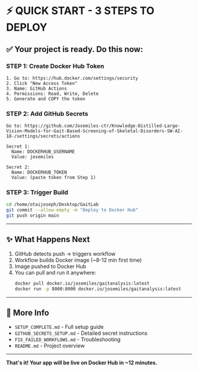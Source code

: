 # ⚡ QUICK START - 3 STEPS TO DEPLOY

## ✅ Your project is ready. Do this now:

### STEP 1: Create Docker Hub Token
```
1. Go to: https://hub.docker.com/settings/security
2. Click "New Access Token"
3. Name: GitHub Actions
4. Permissions: Read, Write, Delete
5. Generate and COPY the token
```

### STEP 2: Add GitHub Secrets
```
Go to: https://github.com/Josemiles-ctr/Knowledge-Distilled-Large-Vision-Models-for-Gait-Based-Screening-of-Skeletal-Disorders-SW-AI-18-/settings/secrets/actions

Secret 1:
  Name: DOCKERHUB_USERNAME
  Value: josemiles

Secret 2:
  Name: DOCKERHUB_TOKEN
  Value: (paste token from Step 1)
```

### STEP 3: Trigger Build
```bash
cd /home/otaijoseph/Desktop/GaitLab
git commit --allow-empty -m "Deploy to Docker Hub"
git push origin main
```

---

## ✨ What Happens Next

1. GitHub detects push → triggers workflow
2. Workflow builds Docker image (~8-12 min first time)
3. Image pushed to Docker Hub
4. You can pull and run it anywhere:
   ```bash
   docker pull docker.io/josemiles/gaitanalysis:latest
   docker run -p 8000:8000 docker.io/josemiles/gaitanalysis:latest
   ```

---

## 📖 More Info

- `SETUP_COMPLETE.md` - Full setup guide
- `GITHUB_SECRETS_SETUP.md` - Detailed secret instructions
- `FIX_FAILED_WORKFLOWS.md` - Troubleshooting
- `README.md` - Project overview

---

**That's it! Your app will be live on Docker Hub in ~12 minutes.**

